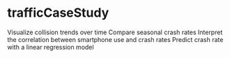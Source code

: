 # trafficCaseStudy
Visualize collision trends over time Compare seasonal crash rates Interpret the correlation between smartphone use and crash rates Predict crash rate with a linear regression model
